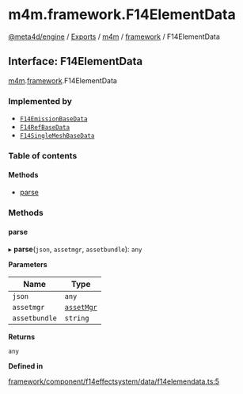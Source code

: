 # m4m.framework.F14ElementData

[@meta4d/engine](../) / [Exports](../modules/) / [m4m](../modules/m4m.md) / [framework](../modules/m4m.framework.md) / F14ElementData

## Interface: F14ElementData

[m4m](../modules/m4m.md).[framework](../modules/m4m.framework.md).F14ElementData

### Implemented by

* [`F14EmissionBaseData`](../classes/m4m.framework.F14EmissionBaseData.md)
* [`F14RefBaseData`](../classes/m4m.framework.F14RefBaseData.md)
* [`F14SingleMeshBaseData`](../classes/m4m.framework.F14SingleMeshBaseData.md)

### Table of contents

#### Methods

* [parse](m4m.framework.F14ElementData.md#parse)

### Methods

#### parse

▸ **parse**(`json`, `assetmgr`, `assetbundle`): `any`

**Parameters**

| Name          | Type                                               |
| ------------- | -------------------------------------------------- |
| `json`        | `any`                                              |
| `assetmgr`    | [`assetMgr`](../classes/m4m.framework.assetMgr.md) |
| `assetbundle` | `string`                                           |

**Returns**

`any`

**Defined in**

[framework/component/f14effectsystem/data/f14elemendata.ts:5](https://github.com/meta4d-me/meta4d-engine/blob/cf6bfe6/src/framework/component/f14effectsystem/data/f14elemendata.ts#L5)
